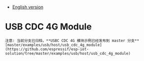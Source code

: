 * [English version](README.md)

# USB CDC 4G Module

```
注意: 当前分支已归档，**USBC CDC 4G 模块示例已经发布到 master 分支** [master/examples/usb/host/usb_cdc_4g_module](https://github.com/espressif/esp-iot-solution/tree/master/examples/usb/host/usb_cdc_4g_module)
```
